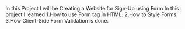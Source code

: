 In this Project I will be Creating a Website for Sign-Up using Form 
In this project I learned
1.How to use Form tag in HTML.
2.How to Style Forms.
3.How Client-Side Form Validation is done.